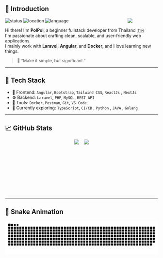 ## 👋 Introduction

<!-- Profile GIF -->
<img align='right' src='https://user-images.githubusercontent.com/5713670/87202985-820dcb80-c2b6-11ea-9f56-7ec461c497c3.gif' width='100"'>

![status](https://img.shields.io/badge/status-active-brightgreen)
![location](https://img.shields.io/badge/location-Thailand-ff69b4)
![language](https://img.shields.io/badge/language-Thai-blue)


Hi there! I'm **PolPol**, a beginner fullstack developer from Thailand 🇹🇭  
I'm passionate about crafting clean, scalable, and user-friendly web applications.  
I mainly work with **Laravel**, **Angular**, and **Docker**, and I love learning new things.

> 🧠 “Make it simple, but significant.”

---

## 🚀 Tech Stack

- 🧩 Frontend: `Angular`, `Bootstrap`, `Tailwind CSS`, `ReactJs` , `NextJs` 
- ⚙️ Backend: `Laravel`, `PHP`, `MySQL`, `REST API`
- 🧰 Tools: `Docker`, `Postman`, `Git`, `VS Code`
- 🔭 Currently exploring: `TypeScript`, `CI/CD` , `Python` , `JAVA` , `Golang` 

---


## 📈 GitHub Stats

<div style="display: flex; justify-content: center; gap: 1rem;">
<img src="https://github-readme-stats.vercel.app/api?username=jirametss&show_icons=true&theme=tokyonight&hide_border=true&card_width=400" height="180px" />
<img src="https://github-readme-stats.vercel.app/api/top-langs/?username=jirametss&layout=compact&theme=tokyonight&hide_border=true&card_width=400" height="180px" />
</div>

---

## 🐍 Snake Animation

![GitHub contribution snake](https://raw.githubusercontent.com/Platane/snk/output/github-contribution-grid-snake-dark.svg)
